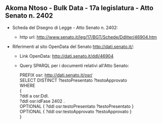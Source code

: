 ## Akoma Ntoso - Bulk Data - 17a legislatura - Atto Senato n. 2402 ##

* Scheda del Disegno di Legge - Atto Senato n. 2402:
	* http url: http://www.senato.it/leg/17/BGT/Schede/Ddliter/46904.htm

* Riferimenti al sito OpenData del Senato http://dati.senato.it/:
	* Link OpenData: http://dati.senato.it/ddl/46904
	* Query SPARQL per i documenti relativi all'Atto Senato:

        PREFIX osr: <http://dati.senato.it/osr/>  
		SELECT DISTINCT ?testoPresentato ?testoApprovato  
		WHERE  
		{  
		    ?ddl a osr:Ddl.  
		    ?ddl osr:idFase 2402 .  
		    OPTIONAL { ?ddl osr:testoPresentato ?testoPresentato }  
		    OPTIONAL { ?ddl osr:testoApprovato ?testoApprovato }  
		}
		